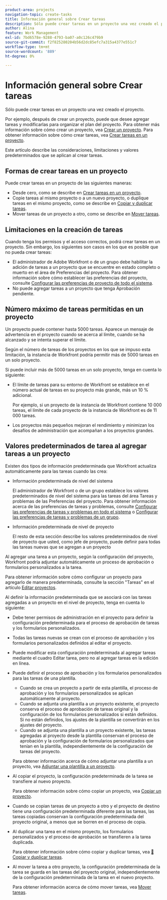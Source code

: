 ```yaml
---
product-area: projects
navigation-topic: create-tasks
title: Información general sobre Crear tareas
description: Sólo puede crear tareas en un proyecto una vez creado el proyecto.
author: Alina
feature: Work Management
exl-id: 7bd6578e-9288-4793-ba07-a0c126c479b9
source-git-commit: f2f825280204b56d2dc85efc7a315a4377e551c7
workflow-type: tm+mt
source-wordcount: '889'
ht-degree: 0%

---
```


# Información general sobre Crear tareas

Sólo puede crear tareas en un proyecto una vez creado el proyecto.

Por ejemplo, después de crear un proyecto, puede que desee agregar tareas y modificarlas para organizar el plan del proyecto. Para obtener más información sobre cómo crear un proyecto, vea [Crear un proyecto](../../../manage-work/projects/create-projects/create-project.md). Para obtener información sobre cómo crear tareas, vea [Crear tareas en un proyecto](../../../manage-work/tasks/create-tasks/create-tasks-in-project.md).

Este artículo describe las consideraciones, limitaciones y valores predeterminados que se aplican al crear tareas.

## Formas de crear tareas en un proyecto

Puede crear tareas en un proyecto de las siguientes maneras:

* Desde cero, como se describe en [Crear tareas en un proyecto](../../../manage-work/tasks/create-tasks/create-tasks-in-project.md).
* Copie tareas al mismo proyecto o a un nuevo proyecto, o duplique tareas en el mismo proyecto, como se describe en [Copiar y duplicar tareas](../../../manage-work/tasks/manage-tasks/copy-and-duplicate-tasks.md).
* Mover tareas de un proyecto a otro, como se describe en [Mover tareas](../../../manage-work/tasks/manage-tasks/move-tasks.md).

## Limitaciones en la creación de tareas

Cuando tenga los permisos y el acceso correctos, podrá crear tareas en un proyecto. Sin embargo, los siguientes son casos en los que es posible que no pueda crear tareas:

* El administrador de Adobe Workfront o de un grupo debe habilitar la adición de tareas a un proyecto que se encuentre en estado completo o muerto en el área de Preferencias del proyecto. Para obtener información sobre cómo establecer las preferencias del proyecto, consulte [Configurar las preferencias de proyecto de todo el sistema](../../../administration-and-setup/set-up-workfront/configure-system-defaults/set-project-preferences.md).
* No puede agregar tareas a un proyecto que tenga Aprobación pendiente.

## Número máximo de tareas permitidas en un proyecto

Un proyecto puede contener hasta 5000 tareas. Aparece un mensaje de advertencia en el proyecto cuando se acerca al límite, cuando se ha alcanzado y se intenta superar el límite.

Según el número de tareas de los proyectos en los que se impuso esta limitación, la instancia de Workfront podría permitir más de 5000 tareas en un solo proyecto.

Si puede incluir más de 5000 tareas en un solo proyecto, tenga en cuenta lo siguiente:

* El límite de tareas para su entorno de Workfront se establece en el número actual de tareas en su proyecto más grande, más un 10 % adicional.

  Por ejemplo, si un proyecto de la instancia de Workfront contiene 10 000 tareas, el límite de cada proyecto de la instancia de Workfront es de 11 000 tareas.

* Los proyectos más pequeños mejoran el rendimiento y minimizan los desafíos de administración que acompañan a los proyectos grandes.

## Valores predeterminados de tarea al agregar tareas a un proyecto

Existen dos tipos de información predeterminada que Workfront actualiza automáticamente para las tareas cuando las crea:

* Información predeterminada de nivel del sistema

  El administrador de Workfront o de un grupo establece los valores predeterminados de nivel del sistema para las tareas del área Tareas y problemas de las Preferencias del proyecto. Para obtener información acerca de las preferencias de tareas y problemas, consulte [Configurar las preferencias de tareas y problemas en todo el sistema](../../../administration-and-setup/set-up-workfront/configure-system-defaults/set-task-issue-preferences.md) o [Configurar las preferencias de tareas y problemas de un grupo](../../../administration-and-setup/manage-groups/create-and-manage-groups/configure-task-issue-preferences-group.md).

* Información predeterminada de nivel de proyecto

  El resto de esta sección describe los valores predeterminados de nivel de proyecto que usted, como jefe de proyecto, puede definir para todas las tareas nuevas que se agregan a un proyecto

Al agregar una tarea a un proyecto, según la configuración del proyecto, Workfront podría adjuntar automáticamente un proceso de aprobación o formularios personalizados a la tarea.

Para obtener información sobre cómo configurar un proyecto para agregarlo de manera predeterminada, consulte la sección &quot;Tareas&quot; en el artículo [Editar proyectos](../../../manage-work/projects/manage-projects/edit-projects.md).

Al definir la información predeterminada que se asociará con las tareas agregadas a un proyecto en el nivel de proyecto, tenga en cuenta lo siguiente:

* Debe tener permisos de administración en el proyecto para definir la configuración predeterminada para el proceso de aprobación de tareas y los formularios personalizados.
* Todas las tareas nuevas se crean con el proceso de aprobación y los formularios personalizados definidos al editar el proyecto.
* Puede modificar esta configuración predeterminada al agregar tareas mediante el cuadro Editar tarea, pero no al agregar tareas en la edición en línea.
* Puede definir el proceso de aprobación y los formularios personalizados para las tareas de una plantilla.

   * Cuando se crea un proyecto a partir de esta plantilla, el proceso de aprobación y los formularios personalizados se aplican automáticamente al proyecto.
   * Cuando se adjunta una plantilla a un proyecto existente, el proyecto conserva el proceso de aprobación de tareas original y la configuración de los formularios personalizados si están definidos. Si no están definidos, los ajustes de la plantilla se convertirán en los ajustes del proyecto.
   * Cuando se adjunta una plantilla a un proyecto existente, las tareas agregadas al proyecto desde la plantilla conservan el proceso de aprobación y la configuración de formularios personalizados que tenían en la plantilla, independientemente de la configuración de tareas del proyecto.

  Para obtener información acerca de cómo adjuntar una plantilla a un proyecto, vea [Adjuntar una plantilla a un proyecto](../../../manage-work/projects/create-and-manage-templates/attach-template-to-project.md).

* Al copiar el proyecto, la configuración predeterminada de la tarea se transfiere al nuevo proyecto.

  Para obtener información sobre cómo copiar un proyecto, vea [Copiar un proyecto](../../../manage-work/projects/manage-projects/copy-project.md).

* Cuando se copian tareas de un proyecto a otro y el proyecto de destino tiene una configuración predeterminada diferente para las tareas, las tareas copiadas conservan la configuración predeterminada del proyecto original, a menos que se borren en el proceso de copia.
* Al duplicar una tarea en el mismo proyecto, los formularios personalizados y el proceso de aprobación se transfieren a la tarea duplicada.

  Para obtener información sobre cómo copiar y duplicar tareas, vea [&#128279;](../../../manage-work/tasks/manage-tasks/copy-and-duplicate-tasks.md) [Copiar y duplicar tareas](../../../manage-work/tasks/manage-tasks/copy-and-duplicate-tasks.md).

* Al mover la tarea a otro proyecto, la configuración predeterminada de la tarea se guarda en las tareas del proyecto original, independientemente de la configuración predeterminada de la tarea en el nuevo proyecto.

  Para obtener información acerca de cómo mover tareas, vea [Mover tareas](../../../manage-work/tasks/manage-tasks/move-tasks.md).
